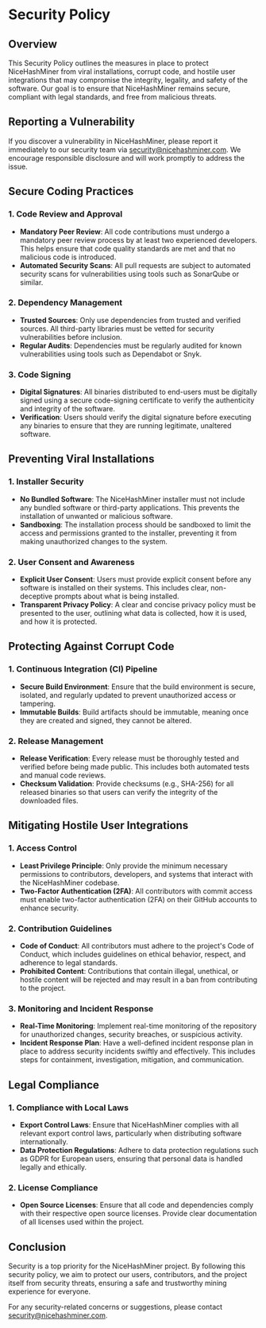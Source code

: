 # Security Policy

## Overview

This Security Policy outlines the measures in place to protect NiceHashMiner from viral installations, corrupt code, and hostile user integrations that may compromise the integrity, legality, and safety of the software. Our goal is to ensure that NiceHashMiner remains secure, compliant with legal standards, and free from malicious threats. 

## Reporting a Vulnerability

If you discover a vulnerability in NiceHashMiner, please report it immediately to our security team via [security@nicehashminer.com](mailto:security@nicehashminer.com). We encourage responsible disclosure and will work promptly to address the issue.

## Secure Coding Practices

### 1. Code Review and Approval
- **Mandatory Peer Review**: All code contributions must undergo a mandatory peer review process by at least two experienced developers. This helps ensure that code quality standards are met and that no malicious code is introduced.
- **Automated Security Scans**: All pull requests are subject to automated security scans for vulnerabilities using tools such as SonarQube or similar.

### 2. Dependency Management
- **Trusted Sources**: Only use dependencies from trusted and verified sources. All third-party libraries must be vetted for security vulnerabilities before inclusion.
- **Regular Audits**: Dependencies must be regularly audited for known vulnerabilities using tools such as Dependabot or Snyk.

### 3. Code Signing
- **Digital Signatures**: All binaries distributed to end-users must be digitally signed using a secure code-signing certificate to verify the authenticity and integrity of the software.
- **Verification**: Users should verify the digital signature before executing any binaries to ensure that they are running legitimate, unaltered software.

## Preventing Viral Installations

### 1. Installer Security
- **No Bundled Software**: The NiceHashMiner installer must not include any bundled software or third-party applications. This prevents the installation of unwanted or malicious software.
- **Sandboxing**: The installation process should be sandboxed to limit the access and permissions granted to the installer, preventing it from making unauthorized changes to the system.

### 2. User Consent and Awareness
- **Explicit User Consent**: Users must provide explicit consent before any software is installed on their systems. This includes clear, non-deceptive prompts about what is being installed.
- **Transparent Privacy Policy**: A clear and concise privacy policy must be presented to the user, outlining what data is collected, how it is used, and how it is protected.

## Protecting Against Corrupt Code

### 1. Continuous Integration (CI) Pipeline
- **Secure Build Environment**: Ensure that the build environment is secure, isolated, and regularly updated to prevent unauthorized access or tampering.
- **Immutable Builds**: Build artifacts should be immutable, meaning once they are created and signed, they cannot be altered.

### 2. Release Management
- **Release Verification**: Every release must be thoroughly tested and verified before being made public. This includes both automated tests and manual code reviews.
- **Checksum Validation**: Provide checksums (e.g., SHA-256) for all released binaries so that users can verify the integrity of the downloaded files.

## Mitigating Hostile User Integrations

### 1. Access Control
- **Least Privilege Principle**: Only provide the minimum necessary permissions to contributors, developers, and systems that interact with the NiceHashMiner codebase.
- **Two-Factor Authentication (2FA)**: All contributors with commit access must enable two-factor authentication (2FA) on their GitHub accounts to enhance security.

### 2. Contribution Guidelines
- **Code of Conduct**: All contributors must adhere to the project's Code of Conduct, which includes guidelines on ethical behavior, respect, and adherence to legal standards.
- **Prohibited Content**: Contributions that contain illegal, unethical, or hostile content will be rejected and may result in a ban from contributing to the project.

### 3. Monitoring and Incident Response
- **Real-Time Monitoring**: Implement real-time monitoring of the repository for unauthorized changes, security breaches, or suspicious activity.
- **Incident Response Plan**: Have a well-defined incident response plan in place to address security incidents swiftly and effectively. This includes steps for containment, investigation, mitigation, and communication.

## Legal Compliance

### 1. Compliance with Local Laws
- **Export Control Laws**: Ensure that NiceHashMiner complies with all relevant export control laws, particularly when distributing software internationally.
- **Data Protection Regulations**: Adhere to data protection regulations such as GDPR for European users, ensuring that personal data is handled legally and ethically.

### 2. License Compliance
- **Open Source Licenses**: Ensure that all code and dependencies comply with their respective open source licenses. Provide clear documentation of all licenses used within the project.

## Conclusion

Security is a top priority for the NiceHashMiner project. By following this security policy, we aim to protect our users, contributors, and the project itself from security threats, ensuring a safe and trustworthy mining experience for everyone.

For any security-related concerns or suggestions, please contact [security@nicehashminer.com](mailto:security@nicehashminer.com).
